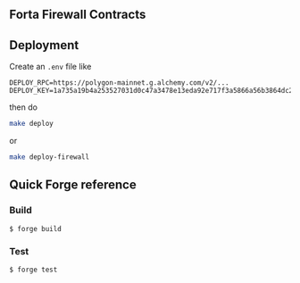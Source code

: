 ## Forta Firewall Contracts

## Deployment

Create an `.env` file like

```
DEPLOY_RPC=https://polygon-mainnet.g.alchemy.com/v2/...
DEPLOY_KEY=1a735a19b4a253527031d0c47a3478e13eda92e717f3a5866a56b3864dc29e7b
```

then do

```sh
make deploy
```

or

```sh
make deploy-firewall
```

## Quick Forge reference

### Build

```shell
$ forge build
```

### Test

```shell
$ forge test
```

